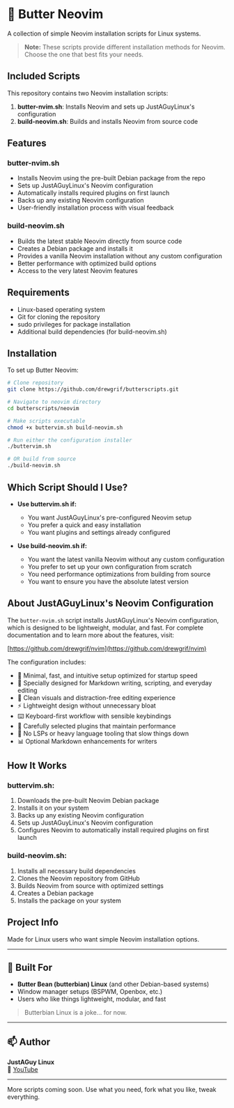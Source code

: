 # 🧈 Butter Neovim

A collection of simple Neovim installation scripts for Linux systems.

> **Note:** These scripts provide different installation methods for Neovim. Choose the one that best fits your needs.

## Included Scripts

This repository contains two Neovim installation scripts:

1. **butter-nvim.sh**: Installs Neovim and sets up JustAGuyLinux's configuration
2. **build-neovim.sh**: Builds and installs Neovim from source code

## Features

### butter-nvim.sh
- Installs Neovim using the pre-built Debian package from the repo
- Sets up JustAGuyLinux's Neovim configuration
- Automatically installs required plugins on first launch
- Backs up any existing Neovim configuration
- User-friendly installation process with visual feedback

### build-neovim.sh
- Builds the latest stable Neovim directly from source code
- Creates a Debian package and installs it
- Provides a vanilla Neovim installation without any custom configuration
- Better performance with optimized build options
- Access to the very latest Neovim features

## Requirements
- Linux-based operating system
- Git for cloning the repository
- sudo privileges for package installation
- Additional build dependencies (for build-neovim.sh)

## Installation
To set up Butter Neovim:
```bash
# Clone repository
git clone https://github.com/drewgrif/butterscripts.git

# Navigate to neovim directory
cd butterscripts/neovim

# Make scripts executable
chmod +x buttervim.sh build-neovim.sh

# Run either the configuration installer
./buttervim.sh

# OR build from source
./build-neovim.sh
```

## Which Script Should I Use?

- **Use buttervim.sh if:**
  - You want JustAGuyLinux's pre-configured Neovim setup
  - You prefer a quick and easy installation
  - You want plugins and settings already configured

- **Use build-neovim.sh if:**
  - You want the latest vanilla Neovim without any custom configuration
  - You prefer to set up your own configuration from scratch
  - You need performance optimizations from building from source
  - You want to ensure you have the absolute latest version

## About JustAGuyLinux's Neovim Configuration

The `butter-nvim.sh` script installs JustAGuyLinux's Neovim configuration, which is designed to be lightweight, modular, and fast. For complete documentation and to learn more about the features, visit:

[https://github.com/drewgrif/nvim](https://github.com/drewgrif/nvim)

The configuration includes:
- 🚀 Minimal, fast, and intuitive setup optimized for startup speed
- 📝 Specially designed for Markdown writing, scripting, and everyday editing
- 🧘 Clean visuals and distraction-free editing experience
- ⚡ Lightweight design without unnecessary bloat
- ⌨️ Keyboard-first workflow with sensible keybindings
- 🔌 Carefully selected plugins that maintain performance
- 🎯 No LSPs or heavy language tooling that slow things down
- 📊 Optional Markdown enhancements for writers

## How It Works

### buttervim.sh:
1. Downloads the pre-built Neovim Debian package
2. Installs it on your system
3. Backs up any existing Neovim configuration
4. Sets up JustAGuyLinux's Neovim configuration
5. Configures Neovim to automatically install required plugins on first launch

### build-neovim.sh:
1. Installs all necessary build dependencies
2. Clones the Neovim repository from GitHub
3. Builds Neovim from source with optimized settings
4. Creates a Debian package
5. Installs the package on your system

## Project Info
Made for Linux users who want simple Neovim installation options.

---

## 🧈 Built For

- **Butter Bean (butterbian) Linux** (and other Debian-based systems)
- Window manager setups (BSPWM, Openbox, etc.)
- Users who like things lightweight, modular, and fast

> Butterbian Linux is a joke... for now.

---

## 📫 Author

**JustAGuy Linux**  
🎥 [YouTube](https://youtube.com/@JustAGuyLinux)  

---

More scripts coming soon. Use what you need, fork what you like, tweak everything.
